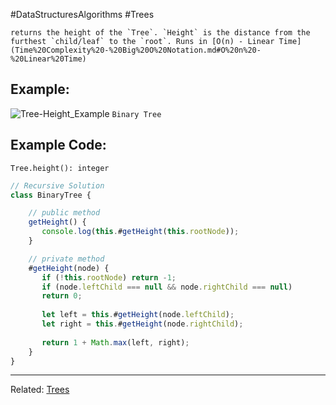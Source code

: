 #DataStructuresAlgorithms #Trees 

```ad-summary
returns the height of the `Tree`. `Height` is the distance from the furthest `child/leaf` to the `root`. Runs in [O(n) - Linear Time](Time%20Complexity%20-%20Big%20O%20Notation.md#O%20n%20-%20Linear%20Time)
```


## Example:
![Tree-Height_Example](Tree-Height_Example.png)
															`Binary Tree`


## Example Code:
`Tree.height(): integer`

```javascript
// Recursive Solution
class BinaryTree {

	// public method
	getHeight() {
	   console.log(this.#getHeight(this.rootNode));
	}

	// private method
	#getHeight(node) {
	   if (!this.rootNode) return -1;
	   if (node.leftChild === null && node.rightChild === null)
	   return 0;
	    
	   let left = this.#getHeight(node.leftChild);
	   let right = this.#getHeight(node.rightChild);
	
	   return 1 + Math.max(left, right);
	}
}
```

---
Related: [Trees](Trees.md)